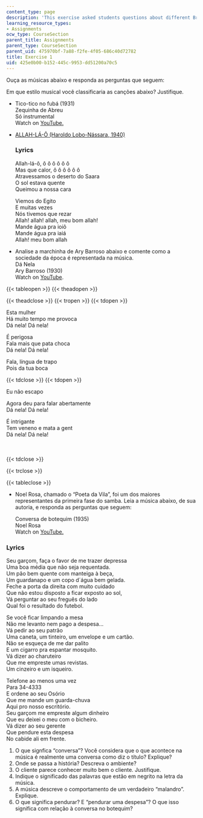 ```yaml
---
content_type: page
description: 'This exercise asked students questions about different Brazilian songs. '
learning_resource_types:
- Assignments
ocw_type: CourseSection
parent_title: Assignments
parent_type: CourseSection
parent_uid: 475970bf-7a88-f2fe-4f05-686c40d72782
title: Exercise 1
uid: 425e0b00-b152-445c-9953-dd51200a70c5
---
```


Ouça as músicas abaixo e responda as perguntas que seguem:

Em que estilo musical você classificaria as canções abaixo? Justifique.

*   Tico-tico no fubá (1931)  
    Zequinha de Abreu  
    Só instrumental  
    Watch on [YouTube.](https://www.youtube.com/watch?v=qo8ctCcC0hU)
    
*   [ALLAH-LÁ-Ô (Haroldo Lobo-Nássara, 1940)](https://www.letras.mus.br/marchinhas-de-carnaval/497936/)
    
    ### Lyrics
    
    Allah-lá-ô, ô ô ô ô ô ô  
    Mas que calor, ô ô ô ô ô ô  
    Atravessamos o deserto do Saara  
    O sol estava quente  
    Queimou a nossa cara
    
    Viemos do Egito  
    E muitas vezes  
    Nós tivemos que rezar  
    Allah! allah! allah, meu bom allah!  
    Mande água pra ioiô  
    Mande água pra iaiá  
    Allah! meu bom allah

*   Analise a marchinha de Ary Barroso abaixo e comente como a sociedade da época é representada na música.  
    Dá Nela  
    Ary Barroso (1930)  
    Watch on [YouTube](https://www.youtube.com/watch?v=MXcSsGV7DF8).
    

{{< tableopen >}}
{{< theadopen >}}

{{< theadclose >}}
{{< tropen >}}
{{< tdopen >}}


Esta mulher  
Há muito tempo me provoca  
Dá nela! Dá nela!

É perigosa  
Fala mais que pata choca  
Dá nela! Dá nela!

Fala, língua de trapo  
Pois da tua boca


{{< tdclose >}}
{{< tdopen >}}


Eu não escapo

Agora deu para falar abertamente  
Dá nela! Dá nela!

É intrigante  
Tem veneno e mata a gent  
Dá nela! Dá nela!  
   
 


{{< tdclose >}}

{{< trclose >}}

{{< tableclose >}}

*   Noel Rosa, chamado o “Poeta da Vila”, foi um dos maiores representantes da primeira fase do samba. Leia a música abaixo, de sua autoria, e responda as perguntas que seguem:
    
    Conversa de botequim (1935)  
    Noel Rosa  
    Watch on [YouTube.](https://www.youtube.com/watch?v=in9W6vHyI5k)
    

### Lyrics

Seu garçom, faça o favor de me trazer depressa  
Uma boa média que não seja requentada.  
Um pão bem quente com manteiga à beça,  
Um guardanapo e um copo d´água bem gelada.  
Feche a porta da direita com muito cuidado  
Que não estou disposto a ficar exposto ao sol,  
Vá perguntar ao seu freguês do lado  
Qual foi o resultado do futebol.

Se você ficar limpando a mesa  
Não me levanto nem pago a despesa…  
Vá pedir ao seu patrão  
Uma caneta, um tinteiro, um envelope e um cartão.  
Não se esqueça de me dar palito  
E um cigarro pra espantar mosquito.  
Vá dizer ao charuteiro  
Que me empreste umas revistas.  
Um cinzeiro e um isqueiro.

Telefone ao menos uma vez  
Para 34-4333  
E ordene ao seu Osório  
Que me mande um guarda-chuva  
Aqui pro nosso escritório.  
Seu garçom me empreste algum dinheiro  
Que eu deixei o meu com o bicheiro.  
Vá dizer ao seu gerente  
Que pendure esta despesa  
No cabide ali em frente.

1.  O que signfica “conversa”? Você considera que o que acontece na música é realmente uma conversa como diz o título? Explique?
2.  Onde se passa a história? Descreva o ambiente?
3.  O cliente parece conhecer muito bem o cliente. Justifique.
4.  Indique o significado das palavras que estão em negrito na letra da música.
5.  A música descreve o comportamento de um verdadeiro “malandro”. Explique.
6.  O que significa pendurar? E “pendurar uma despesa”? O que isso significa com relação à conversa no botequim?